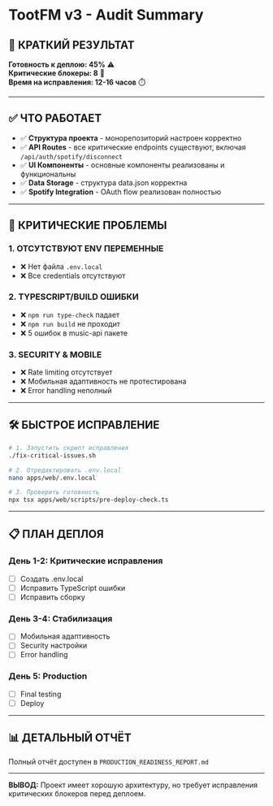 # TootFM v3 - Audit Summary

## 🎯 КРАТКИЙ РЕЗУЛЬТАТ

**Готовность к деплою: 45%** ⚠️  
**Критические блокеры: 8** 🚨  
**Время на исправления: 12-16 часов** ⏱️

---

## ✅ ЧТО РАБОТАЕТ

- ✅ **Структура проекта** - монорепозиторий настроен корректно
- ✅ **API Routes** - все критические endpoints существуют, включая `/api/auth/spotify/disconnect`
- ✅ **UI Компоненты** - основные компоненты реализованы и функциональны
- ✅ **Data Storage** - структура data.json корректна
- ✅ **Spotify Integration** - OAuth flow реализован полностью

---

## 🚨 КРИТИЧЕСКИЕ ПРОБЛЕМЫ

### 1. ОТСУТСТВУЮТ ENV ПЕРЕМЕННЫЕ
- ❌ Нет файла `.env.local`
- ❌ Все credentials отсутствуют

### 2. TYPESCRIPT/BUILD ОШИБКИ
- ❌ `npm run type-check` падает
- ❌ `npm run build` не проходит
- ❌ 5 ошибок в music-api пакете

### 3. SECURITY & MOBILE
- ❌ Rate limiting отсутствует
- ❌ Мобильная адаптивность не протестирована
- ❌ Error handling неполный

---

## 🛠️ БЫСТРОЕ ИСПРАВЛЕНИЕ

```bash
# 1. Запустить скрипт исправления
./fix-critical-issues.sh

# 2. Отредактировать .env.local
nano apps/web/.env.local

# 3. Проверить готовность
npx tsx apps/web/scripts/pre-deploy-check.ts
```

---

## 📋 ПЛАН ДЕПЛОЯ

### День 1-2: Критические исправления
- [ ] Создать .env.local
- [ ] Исправить TypeScript ошибки
- [ ] Исправить сборку

### День 3-4: Стабилизация
- [ ] Мобильная адаптивность
- [ ] Security настройки
- [ ] Error handling

### День 5: Production
- [ ] Final testing
- [ ] Deploy

---

## 📊 ДЕТАЛЬНЫЙ ОТЧЁТ

Полный отчёт доступен в `PRODUCTION_READINESS_REPORT.md`

---

**ВЫВОД:** Проект имеет хорошую архитектуру, но требует исправления критических блокеров перед деплоем.
